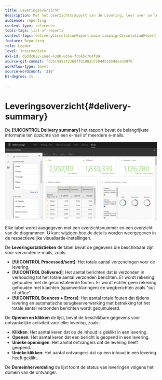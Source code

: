 ```yaml
---
title: Leveringsoverzicht
description: Met het overzichtsrapport van de Levering, leer over uw leveringsstatistieken, zoals aantal verzendt, stuitert en opent.
audience: reporting
content-type: reference
topic-tags: list-of-reports
context-tags: deliveryCirculationReport,main;campaignCirculationReport,main;programCirculationReport,main
feature: Reporting
role: Leader
level: Intermediate
exl-id: d6ddc022-16ad-438b-8c6e-fc6abc704f09
source-git-commit: fcb5c4a92f23bdffd1082b7b044b5859dead9d70
workflow-type: tm+mt
source-wordcount: '218'
ht-degree: 1%

---
```


# Leveringsoverzicht{#delivery-summary}

De **[!UICONTROL Delivery summary]** het rapport bevat de belangrijkste informatie ten opzichte van een e-mail of meerdere e-mails.

![](assets/campaign_reports_1.png)

Elke tabel wordt aangegeven met een overzichtsnummer en een overzicht van de diagrammen. U kunt wijzigen hoe de details worden weergegeven in de respectievelijke visualisatie-instellingen.

De **Leveringsstatistieken** de tabel bevat de gegevens die beschikbaar zijn voor verzonden e-mails, zoals:

* **[!UICONTROL Processed/sent]**: Het totale aantal verzendingen voor de levering.
* **[!UICONTROL Delivered]**: Het aantal berichten dat is verzonden in verhouding tot het totale aantal verzonden berichten. Er wordt rekening gehouden met de geconstateerde fouten. Er wordt echter geen rekening gehouden met klachten (spamverklaringen) en wegberichten zoals &quot;out of office&quot;.
* **[!UICONTROL Bounces + Errors]**: Het aantal totale fouten dat tijdens levering en automatische terugkeerverwerking met betrekking tot het totale aantal verzonden berichten wordt gecumuleerd.

De **Openen en klikken** de lijst, bevat de beschikbare gegevens voor ontvankelijke activiteit voor elke levering, zoals:

* **Klikken**: Het aantal keren dat op de inhoud is geklikt in een levering.
* **Openen**: Het aantal keren dat een bericht is geopend in een levering.
* **Unieke openingen**: Het aantal ontvangers dat de levering heeft geopend.
* **Unieke klikken**: Het aantal ontvangers dat op een inhoud in een levering heeft geklikt.

De **Domeinherverdeling** de lijst toont de status van leveringen volgens het domein van de ontvanger.
